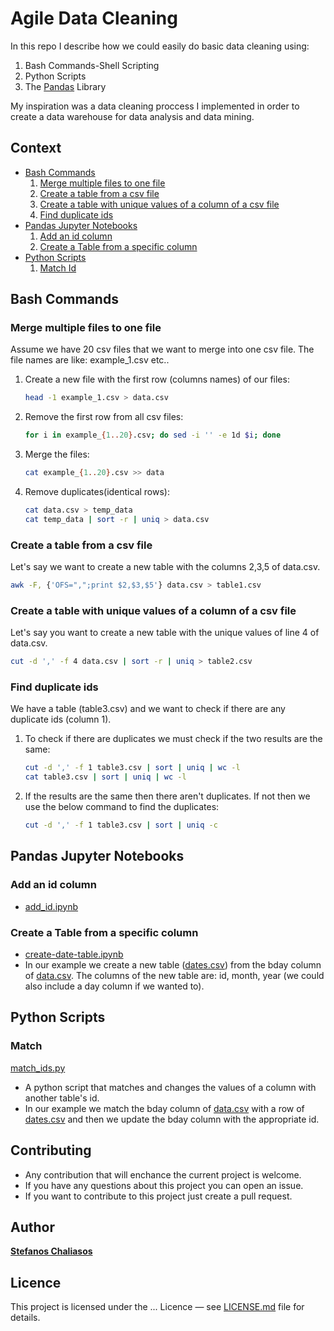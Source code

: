 # Agile Data Cleaning
In this repo I describe how we could easily do basic data cleaning using:

1. Bash Commands-Shell Scripting
2. Python Scripts
3. The [Pandas](https://pandas.pydata.org) Library

My inspiration was a data cleaning proccess I implemented in order to create a data warehouse for data analysis and data mining.

## Context

* [Bash Commands](#bash_commands)
	1. [Merge multiple files to one file](#merge)
	2. [Create a table from a csv file](#create1)
	3. [Create a table with unique values of a column of a csv file](#create2)
	4. [Find duplicate ids](#duplicates)
* [Pandas Jupyter Notebooks](#pandas)
	1. [Add an id column](#add_id)
	2. [Create a Table from a specific column](#create3)
* [Python Scripts](#python)
	1. [Match Id](#match)

## <a name="bash_commands"></a>Bash Commands

### <a name="merge"></a>Merge multiple files to one file
Assume we have 20 csv files that we want to merge into one csv file. The file names are like: example_1.csv etc..

1. Create a new file with the first row (columns names) of our files:
	
	```bash
	head -1 example_1.csv > data.csv
	```
2. Remove the first row from all csv files:

	```bash
	for i in example_{1..20}.csv; do sed -i '' -e 1d $i; done
	```
3. Merge the files:
	
	```bash
	cat example_{1..20}.csv >> data
	```
4. Remove duplicates(identical rows):

	```bash
	cat data.csv > temp_data
	cat temp_data | sort -r | uniq > data.csv
	```
	
### <a name="create1"></a>Create a table from a csv file
Let's say we want to create a new table with the columns 2,3,5 of data.csv.

```bash
awk -F, {'OFS=",";print $2,$3,$5'} data.csv > table1.csv
```

### <a name="create2"></a>Create a table with unique values of a column of a csv file
Let's say you want to create a new table with the unique values of line 4 of data.csv.

```bash
cut -d ',' -f 4 data.csv | sort -r | uniq > table2.csv
```

### <a name="duplicates"></a>Find duplicate ids
We have a table (table3.csv) and we want to check if there are any duplicate ids (column 1).

1. To check if there are duplicates we must check if the two results are the same:
	
	```bash
	cut -d ',' -f 1 table3.csv | sort | uniq | wc -l
	cat table3.csv | sort | uniq | wc -l
	```
2.  If the results are the same then there aren't duplicates. If not then we use the below command to find the duplicates:

	```bash
	cut -d ',' -f 1 table3.csv | sort | uniq -c
	```
	
## <a name="pandas"></a>Pandas Jupyter Notebooks

### <a name="add_id"></a>Add an id column

* [add_id.ipynb]()

### Create a Table from a specific column

* [create-date-table.ipynb]()
* In our example we create a new table ([dates.csv]()) from the bday column of [data.csv](). The columns of the new table are: id, month, year (we could also include a day column if we wanted to).
	
## <a name="python"></a>Python Scripts

### <a name="match"></a>Match

[match_ids.py]()

* A python script that matches and changes the values of a column with another table's id.
* In our example we match the bday column of [data.csv]() with a row of [dates.csv]() and then we update the bday column with the appropriate id.


## Contributing
* Any contribution that will enchance the current project is welcome.
* If you have any questions about this project you can open an issue.
* If you want to contribute to this project just create a pull request.

## Author
**[Stefanos Chaliasos](https://github.com/StefanosChaliasos)**

## Licence
This project is licensed under the ... Licence — see [LICENSE.md]() file for details.
